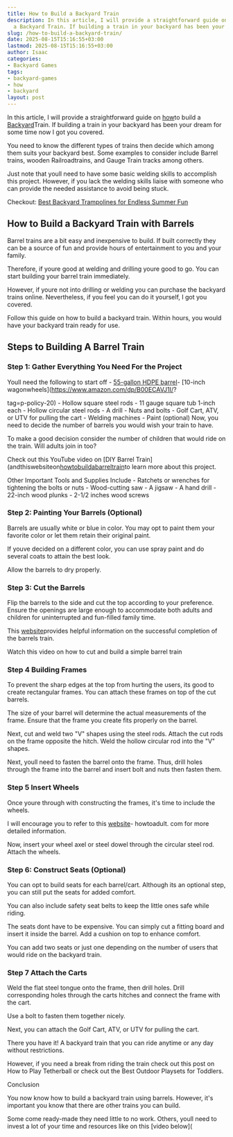 ```yaml
---
title: How to Build a Backyard Train
description: In this article, I will provide a straightforward guide on how to build
  a Backyard Train. If building a train in your backyard has been your dream for some...
slug: /how-to-build-a-backyard-train/
date: 2025-08-15T15:16:55+03:00
lastmod: 2025-08-15T15:16:55+03:00
author: Isaac
categories:
- Backyard Games
tags:
- backyard-games
- how
- backyard
layout: post
---
```

In this article, I will provide a straightforward guide on [how](https://pestpolicy.com/how-to-camp-out-in-your-backyard/)to build a [Backyard](https://pestpolicy.com/best-backyard-trampolines/)Train. If building a train in your backyard has been your dream for some time now I got you covered.

You need to know the different types of trains then decide which among them suits your backyard best. Some examples to consider include Barrel trains, wooden Railroadtrains, and Gauge Train tracks among others.

Just note that youll need to have some basic welding skills to accomplish this project. However, if you lack the welding skills liaise with someone who can provide the needed assistance to avoid being stuck.

Checkout: [Best Backyard Trampolines for Endless Summer Fun](https://pestpolicy.com/best-backyard-trampolines/)

##  How to Build a Backyard Train with Barrels

Barrel trains are a bit easy and inexpensive to build. If built correctly they can be a source of fun and provide hours of entertainment to you and your family.

Therefore, if youre good at welding and drilling youre good to go. You can start building your barrel train immediately.

However, if youre not into drilling or welding you can purchase the backyard trains online. Nevertheless, if you feel you can do it yourself, I got you covered.

Follow this guide on how to build a backyard train. Within hours, you would have your backyard train ready for use.

##  Steps to Building A Barrel Train

###  Step 1: Gather Everything You Need For the Project

Youll need the following to start off - [55-gallon HDPE barrel](https://www.amazon.com/dp/B06Y2H5GVX/?tag=p-policy-20)- [10-inch wagonwheels](https://www.amazon.com/dp/B00ECAVJ1I/?

tag=p-policy-20) - Hollow square steel rods - 11 gauge square tub 1-inch each - Hollow circular steel rods - A drill - Nuts and bolts - Golf Cart, ATV, or UTV for pulling the cart - Welding machines - Paint (optional) Now, you need to decide the number of barrels you would wish your train to have.

To make a good decision consider the number of children that would ride on the train. Will adults join in too?

Check out this YouTube video on [DIY Barrel Train](andthiswebsiteon[howtobuildabarreltrain](https://www.popularmechanics.com/home/how-to-plans/how-to/a20791/how-to-build-a-diy-barrel-train-that-your-kids-will-love/)to learn more about this project.

Other Important Tools and Supplies Include - Ratchets or wrenches for tightening the bolts or nuts - Wood-cutting saw - A jigsaw - A hand drill - 22-inch wood plunks - 2-1/2 inches wood screws

###  Step 2: Painting Your Barrels (Optional)

Barrels are usually white or blue in color. You may opt to paint them your favorite color or let them retain their original paint.

If youve decided on a different color, you can use spray paint and do several coats to attain the best look.

Allow the barrels to dry properly.

###  Step 3: Cut the Barrels

Flip the barrels to the side and cut the top according to your preference. Ensure the openings are large enough to accommodate both adults and children for uninterrupted and fun-filled family time.

This [website](https://howtoadult.com/trailer-plastic-barrels-4709116.html)provides helpful information on the successful completion of the barrels train.

Watch this video on how to cut and build a simple barrel train

###  Step 4 Building Frames

To prevent the sharp edges at the top from hurting the users, its good to create rectangular frames. You can attach these frames on top of the cut barrels.

The size of your barrel will determine the actual measurements of the frame. Ensure that the frame you create fits properly on the barrel.

Next, cut and weld two "V" shapes using the steel rods. Attach the cut rods on the frame opposite the hitch. Weld the hollow circular rod into the "V" shapes.

Next, youll need to fasten the barrel onto the frame. Thus, drill holes through the frame into the barrel and insert bolt and nuts then fasten them.

###  Step 5 Insert Wheels

Once youre through with constructing the frames, it's time to include the wheels.

I will encourage you to refer to this [website](https://howtoadult.com/trailer-plastic-barrels-4709116.html)- howtoadult. com for more detailed information.

Now, insert your wheel axel or steel dowel through the circular steel rod. Attach the wheels.

###  Step 6: Construct Seats (Optional)

You can opt to build seats for each barrel/cart. Although its an optional step, you can still put the seats for added comfort.

You can also include safety seat belts to keep the little ones safe while riding.

The seats dont have to be expensive. You can simply cut a fitting board and insert it inside the barrel. Add a cushion on top to enhance comfort.

You can add two seats or just one depending on the number of users that would ride on the backyard train.

###  Step 7 Attach the Carts

Weld the flat steel tongue onto the frame, then drill holes. Drill corresponding holes through the carts hitches and connect the frame with the cart.

Use a bolt to fasten them together nicely.

Next, you can attach the Golf Cart, ATV, or UTV for pulling the cart.

There you have it! A backyard train that you can ride anytime or any day without restrictions.

However, if you need a break from riding the train check out this post on How to Play Tetherball or check out the Best Outdoor Playsets for Toddlers.

Conclusion

You now know how to build a backyard train using barrels. However, it's important you know that there are other trains you can build.

Some come ready-made they need little to no work. Others, youll need to invest a lot of your time and resources like on this [video below](
